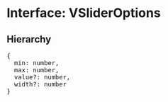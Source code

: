 # Interface: VSliderOptions

## Hierarchy

<Hierarchy
  :extend="{name: 'UINodeOptions', link: './ui-node-options'}"
/>

<pre>
{
  min: number,
  max: number,
  value?: number,
  width?: number
}
</pre>
